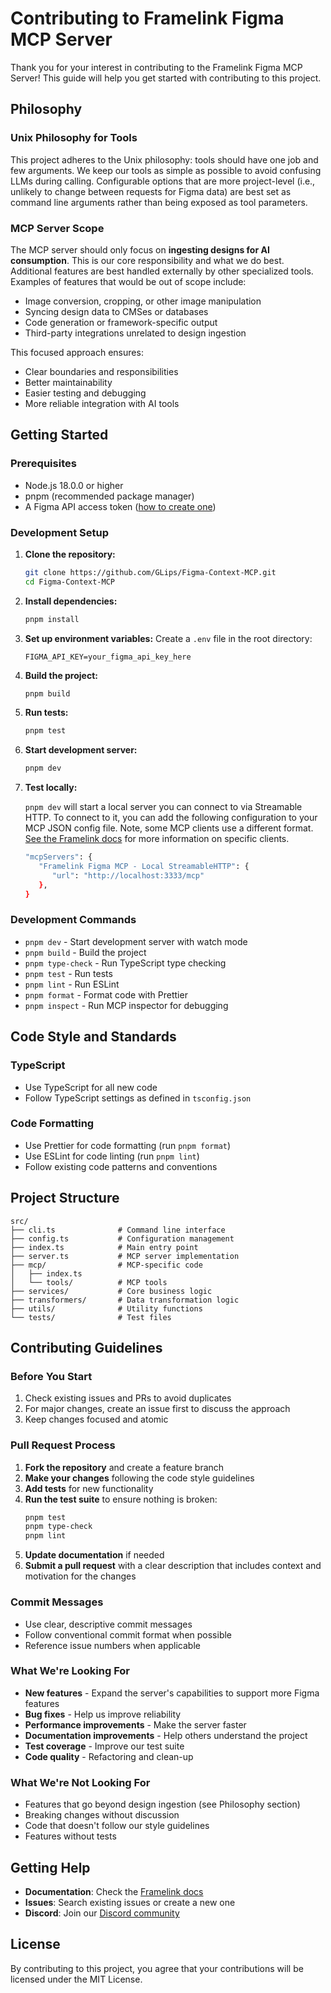 # Contributing to Framelink Figma MCP Server

Thank you for your interest in contributing to the Framelink Figma MCP Server! This guide will help you get started with contributing to this project.

## Philosophy

### Unix Philosophy for Tools

This project adheres to the Unix philosophy: tools should have one job and few arguments. We keep our tools as simple as possible to avoid confusing LLMs during calling. Configurable options that are more project-level (i.e., unlikely to change between requests for Figma data) are best set as command line arguments rather than being exposed as tool parameters.

### MCP Server Scope

The MCP server should only focus on **ingesting designs for AI consumption**. This is our core responsibility and what we do best. Additional features are best handled externally by other specialized tools. Examples of features that would be out of scope include:

- Image conversion, cropping, or other image manipulation
- Syncing design data to CMSes or databases
- Code generation or framework-specific output
- Third-party integrations unrelated to design ingestion

This focused approach ensures:

- Clear boundaries and responsibilities
- Better maintainability
- Easier testing and debugging
- More reliable integration with AI tools

## Getting Started

### Prerequisites

- Node.js 18.0.0 or higher
- pnpm (recommended package manager)
- A Figma API access token ([how to create one](https://help.figma.com/hc/en-us/articles/8085703771159-Manage-personal-access-tokens))

### Development Setup

1. **Clone the repository:**

   ```bash
   git clone https://github.com/GLips/Figma-Context-MCP.git
   cd Figma-Context-MCP
   ```

2. **Install dependencies:**

   ```bash
   pnpm install
   ```

3. **Set up environment variables:**
   Create a `.env` file in the root directory:

   ```
   FIGMA_API_KEY=your_figma_api_key_here
   ```

4. **Build the project:**

   ```bash
   pnpm build
   ```

5. **Run tests:**

   ```bash
   pnpm test
   ```

6. **Start development server:**

   ```bash
   pnpm dev
   ```

7. **Test locally:**

   `pnpm dev` will start a local server you can connect to via Streamable HTTP. To connect to it, you can add the following configuration to your MCP JSON config file. Note, some MCP clients use a different format. [See the Framelink docs](https://www.framelink.ai/docs/quickstart#configure-ide) for more information on specific clients.

   ```bash
   "mcpServers": {
      "Framelink Figma MCP - Local StreamableHTTP": {
         "url": "http://localhost:3333/mcp"
      },
   }
   ```

### Development Commands

- `pnpm dev` - Start development server with watch mode
- `pnpm build` - Build the project
- `pnpm type-check` - Run TypeScript type checking
- `pnpm test` - Run tests
- `pnpm lint` - Run ESLint
- `pnpm format` - Format code with Prettier
- `pnpm inspect` - Run MCP inspector for debugging

## Code Style and Standards

### TypeScript

- Use TypeScript for all new code
- Follow TypeScript settings as defined in `tsconfig.json`

### Code Formatting

- Use Prettier for code formatting (run `pnpm format`)
- Use ESLint for code linting (run `pnpm lint`)
- Follow existing code patterns and conventions

## Project Structure

```
src/
├── cli.ts              # Command line interface
├── config.ts           # Configuration management
├── index.ts            # Main entry point
├── server.ts           # MCP server implementation
├── mcp/                # MCP-specific code
│   ├── index.ts
│   └── tools/          # MCP tools
├── services/           # Core business logic
├── transformers/       # Data transformation logic
├── utils/              # Utility functions
└── tests/              # Test files
```

## Contributing Guidelines

### Before You Start

1. Check existing issues and PRs to avoid duplicates
2. For major changes, create an issue first to discuss the approach
3. Keep changes focused and atomic

### Pull Request Process

1. **Fork the repository** and create a feature branch
2. **Make your changes** following the code style guidelines
3. **Add tests** for new functionality
4. **Run the test suite** to ensure nothing is broken:
   ```bash
   pnpm test
   pnpm type-check
   pnpm lint
   ```
5. **Update documentation** if needed
6. **Submit a pull request** with a clear description that includes context and motivation for the changes

### Commit Messages

- Use clear, descriptive commit messages
- Follow conventional commit format when possible
- Reference issue numbers when applicable

### What We're Looking For

- **New features** - Expand the server's capabilities to support more Figma features
- **Bug fixes** - Help us improve reliability
- **Performance improvements** - Make the server faster
- **Documentation improvements** - Help others understand the project
- **Test coverage** - Improve our test suite
- **Code quality** - Refactoring and clean-up

### What We're Not Looking For

- Features that go beyond design ingestion (see Philosophy section)
- Breaking changes without discussion
- Code that doesn't follow our style guidelines
- Features without tests

## Getting Help

- **Documentation**: Check the [Framelink docs](https://framelink.ai/docs)
- **Issues**: Search existing issues or create a new one
- **Discord**: Join our [Discord community](https://framelink.ai/discord)

## License

By contributing to this project, you agree that your contributions will be licensed under the MIT License.
